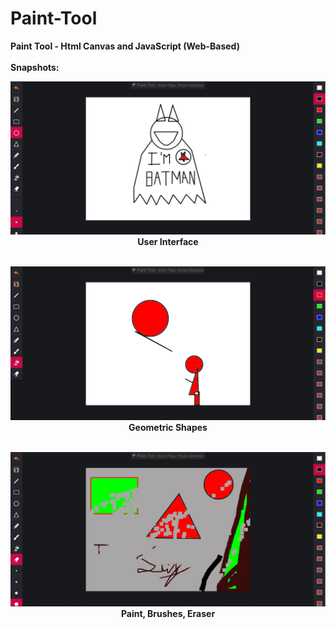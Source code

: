 # Paint-Tool

<b>Paint Tool -  Html Canvas and JavaScript (Web-Based)<br><br>
Snapshots:</b>
<br>
<p align="center">
<img src="img/thumb1.png">
<b>User Interface</b><br><br>
</p>
<p align="center">
<img src="img/thumb2.png">
<b>Geometric Shapes</b><br><br>
</p>
<p align="center">
<img src="img/thumb4.png">
<b>Paint, Brushes, Eraser</b><br><br>
</p>
